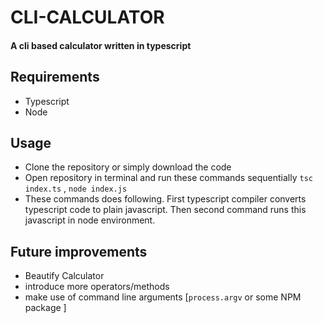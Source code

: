 # CLI-CALCULATOR
#### A <strong>cli based calculator</strong> written in typescript

## Requirements
- Typescript
- Node

## Usage
- Clone the repository or simply download the code
- Open repository in terminal and run these commands sequentially
<code>tsc index.ts</code> , <code>node index.js</code>
- These commands does following. First typescript compiler converts typescript code to plain javascript. Then second command runs this javascript in node environment.

## Future improvements
- Beautify Calculator
- introduce more operators/methods
- make use of command line arguments [<code>process.argv</code> or some NPM package ]

